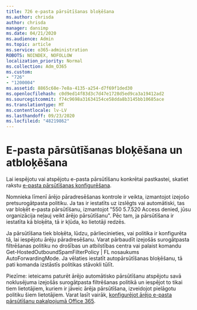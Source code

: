 ```yaml
---
title: 726 e-pasta pārsūtīšanas bloķēšana
ms.author: chrisda
author: chrisda
manager: dansimp
ms.date: 04/21/2020
ms.audience: Admin
ms.topic: article
ms.service: o365-administration
ROBOTS: NOINDEX, NOFOLLOW
localization_priority: Normal
ms.collection: Adm_O365
ms.custom:
- "726"
- "1200004"
ms.assetid: 8865c68e-7e8a-4135-a254-d7f69f1ded30
ms.openlocfilehash: c0d9ed14f83d3c7d47e1728d5ed9ca3a19412ad2
ms.sourcegitcommit: f74c9698a31634154ce58dda8b3145bb10685ace
ms.translationtype: MT
ms.contentlocale: lv-LV
ms.lasthandoff: 09/23/2020
ms.locfileid: "48219862"
---
```

# <a name="blocking-or-unblocking-email-forwarding"></a>E-pasta pārsūtīšanas bloķēšana un atbloķēšana

Lai iespējotu vai atspējotu e-pasta pārsūtīšanu konkrētai pastkastei, skatiet rakstu [e-pasta pārsūtīšanas konfigurēšana](https://docs.microsoft.com/microsoft-365/admin/email/configure-email-forwarding).

Nomnieka līmenī ārējo pāradresēšanas kontrole ir veikta, izmantojot izejošo pretsurogātpasta politiku. Ja tas ir iestatīts uz izslēgts vai automātiski, tas var bloķēt e-pasta pārsūtīšanu, izmantojot "550 5.7.520 Access denied, jūsu organizācija neļauj veikt ārējo pārsūtīšanu". Pēc tam, ja pārsūtīšana ir iestatīta kā bloķēta, tā ir kļūda, ko lietotāji redzēs.

Ja pārsūtīšana tiek bloķēta, lūdzu, pārliecinieties, vai politika ir konfigurēta tā, lai iespējotu ārēju pāradresēšanu. Varat pārbaudīt izejošās surogātpasta filtrēšanas politiku no drošības un atbilstības centra vai palaist komandu Get-HostedOutboundSpamFilterPolicy | FL nosaukums AutoForwardingMode. Ja vēlaties iestatīt autopārsūtīšanas bloķēšanu, tā pati komanda izstāstīs politikas stāvokli tūlīt.

Piezīme: ieteicams paturēt ārējo automātisko pārsūtīšanu atspējotu savā noklusējuma izejošās surogātpasta filtrēšanas politikā un iespējot to tikai tiem lietotājiem, kuriem ir jāveic ārēja pārsūtīšana, izveidojot pielāgotu politiku šiem lietotājiem. Varat lasīt vairāk, [konfigurējot ārējo e-pasta pārsūtīšanu pakalpojumā Office 365](https://docs.microsoft.com/microsoft-365/security/office-365-security/external-email-forwarding).